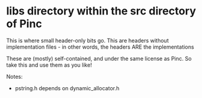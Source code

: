 # libs directory within the src directory of Pinc

This is where small header-only bits go. This are headers without implementation files - in other words, the headers ARE the implementations

These are (mostly) self-contained, and under the same license as Pinc. So take this and use them as you like!

Notes:
- pstring.h depends on dynamic_allocator.h
